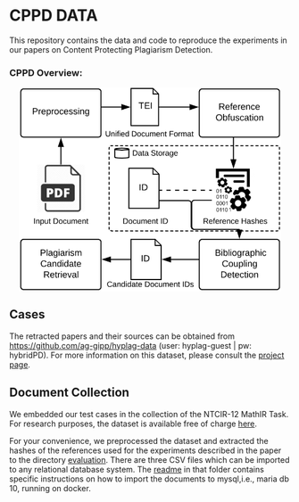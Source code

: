 # CPPD DATA
This repository contains the data and code to reproduce the experiments in our papers on Content Protecting Plagiarism Detection. 

### CPPD Overview:
<p align="center">
  <img src="CPPD_Overview.png" alt="drawing" width="470" align="center"/></br>
</p>

## Cases
The retracted papers and their sources can be obtained from https://github.com/ag-gipp/hyplag-data (user: hyplag-guest | pw: hybridPD). For more information on this dataset, please consult the [project page](https://purl.org/hybridPD).

## Document Collection
We embedded our test cases in the collection of the NTCIR-12 MathIR Task. For research purposes, the dataset is available free of charge [here](http://research.nii.ac.jp/ntcir/permission/ntcir-12/perm-en-MathIR.html).

For your convenience, we preprocessed the dataset and extracted the hashes of the references used for the experiments described in the paper to the directory [evaluation](/evaluation). There are three CSV files which can be imported to any relational database system. The [readme](/evaluation/README.md) in that folder contains specific instructions on how to import the documents to mysql,i.e., maria db 10, running on docker.
